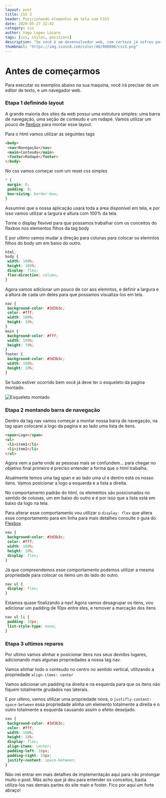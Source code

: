 ```yaml
---
layout: post
title: CSS 3
header: Posicionando elementos em tela com CSS3
date: 2020-05-27 22:42
category: css
author: Yago Lopes Lázaro
tags: [css, styles, positions]
description: "Se você é um desenvolvedor web, com certeza já sofreu para posicionar os elementos html em tela utilizando css, existem inúmeras técnicas que podem ser utilizadas para posicionar as tags html. Nesse post vou abordar as principais que estou utilizando atualmente."
thumbnail: "https://img.icons8.com/color/48/000000/css3.png"
---
```


# Antes de começarmos

Para executar os exemplos abaixo na sua maquina, você irá precisar de um editor de texto, e um navegador web.

### Etapa 1 definindo layout

A grande maioria dos sites da web possui uma estrutura simples: uma barra de navegação, uma seção de conteudo e um rodapé. Vamos utilizar um pouco de [flexbox](https://origamid.com/projetos/flexbox-guia-completo/) para montar esse layout.

Para o html vamos utilizar as seguintes tags

```html
<body>
 <nav>Navegação</nav>
 <main>Conteudo</main>
 <footer>Rodapé</footer>
</body>
```

No css vamos começar com um reset css simples

```css
* {
 margin: 0;
 padding: 0;
 box-sizing: border-box;
}
```

Assumirei que a nossa aplicação usará toda a área disponível em tela, e por isso vamos utilizar a largura e altura com 100% da tela.

Torne o display flexível para que possamos trabalhar com os conceitos do flaxbox nos elementos flihos da tag body

E por ultimo vamos mudar a direção para colunas para colocar os elemntos filhos do body um em baixo do outro.

```css
html,
body {
 width: 100%;
 height: 100%;
 display: flex;
 flex-direction: column;
}
```

Agora vamos adicionar um pouco de cor aos elemntos, e definir a largura e a altura de cada um deles para que possamos visualiza-los em tela.

```css
nav {
 background-color: #3d3b3c;
 color: #fff;
 width: 100%;
 height: 10%;
}
main {
 background-color: #fff;
 width: 100%;
 height: 70%;
}
footer {
 background-color: #3d3b3c;
 width: 100%;
 height: 20%;
}
```

Se tudo estiver ocorrido bem você já deve ter o esqueleto da pagina montado.

<img src="https://media.giphy.com/media/Xw6yFn7frR3Y4/giphy.gif" alt="Esqueleto montado">

### Etapa 2 montando barra de navegação

Dentro da tag nav vamos começar a montar nossa barra de navegação, na tag span colocarei a logo da pagina e ao lado uma lista de itens.

```html
<span>Logo</span>
<ul>
 <li>item1</li>
 <li>item2</li>
</ul>
```

Agora vem a parte onde as pessoas mais se confundem... para chegar no objetivo final primeiro é preciso entender a forma que o html trabalha.

Atualmente temos uma tag span e ao lado uma ul e dentro está os nosso itens. Vamos posicionar a logo a esquerda e a lista a direita.

No comportamento padrão do html, os elementos são posicionados no sentido de colunas, um em baixo do outro e é por isso que a lista está em baixo da logo na tela.

Para alterar esse comportamento vou utilizar o `display: flex` que altera esse comportamento para em linha para mais detalhes consulte o guia do [Flexbox](https://origamid.com/projetos/flexbox-guia-completo/)

```css
nav {
 background-color: #3d3b3c;
 color: #fff;
 width: 100%;
 height: 10%;
 display: flex;
}
```

Já que compreendemos esse comportamento podemos utilizar a mesma propriedade para colocar os items um do lado do outro.

```css
nav ul {
 display: flex;
}
```

Estamos quase finalizando a nav! Agora vamos desagrupar os itens, vou adicionar um padding de 10px entre eles, e remover a marcação dos itens

```css
nav ul li {
 padding: 10px;
 list-style-type: none;
}
```

### Etapa 3 ultimos reparos

Por ultimo vamos alinhar e posicionar itens nos seus devidos lugares, adicionando mais algunas propriedades a nossa tag nav.

Vamos alinhar todo o conteudo no centro no sentido vertical, utilizando a propriedade `align-items: center`

Vamos adicionar um padding na direita e na esquerda para que os itens não fiquem totalmente grudados nas laterais.

E por ultimo, vamos utilizar uma propriedade nova, o `justifly-content: space-between` essa propriedade alinha um elemento totalmente a direita e o outro totalmente a esquerda causando assim o efeito deseijado.

```css
nav {
 background-color: #3d3b3c;
 color: #fff;
 width: 100%;
 height: 10%;
 display: flex;
 align-items: center;
 padding-left: 10px;
 padding-right: 10px;
 justify-content: space-between;
}
```

Não irei entrar em mais detalhes de implementação aqui para não prolongar muito o post. Más acho que já deu para entender os conceitos, basta utiliza-los nas demais partes do site main e footer. Fico por aqui um forte abraço!
